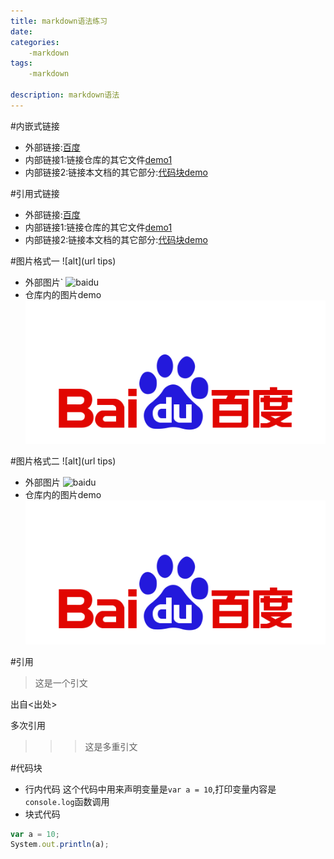 ```yaml
---
title: markdown语法练习
date: 
categories: 
    -markdown
tags: 
    -markdown
    
description: markdown语法
---
```

#内嵌式链接
- 外部链接:[百度](www.baidu.com)  
- 内部链接1:链接仓库的其它文件[demo1](markdown_demo1.md)
- 内部链接2:链接本文档的其它部分:[代码块demo](markdown_demo2.md#代码块)

#引用式链接
- 外部链接:[百度][bieming]
- 内部链接1:链接仓库的其它文件[demo1]
- 内部链接2:链接本文档的其它部分:[代码块demo]


#图片格式一
![alt](url tips)  
- 外部图片`
![baidu](https://www.baidu.com/img/bd_logo1.png "悬停提示")
- 仓库内的图片demo
![](markdown_demo2/bd_logo1.png)

#图片格式二
![alt](url tips)  
- 外部图片
![baidu][baidu_logo]
- 仓库内的图片demo
![][inpng]

#引用
>这是一个引文  

出自<出处>

多次引用
>>> 这是多重引文

#代码块
- 行内代码
这个代码中用来声明变量是`var a = 10`,打印变量内容是`console.log`函数调用
- 块式代码
```javascript
var a = 10;
System.out.println(a);
```

<!--下面是本文档中用到的链接-->
[百度]: http://www.baidu.com
[bieming]: http://www.baidu.com
[demo1]:markdown_demo1.md
[代码块demo]:markdown_demo2.md#代码块
[baidu_logo]: https://www.baidu.com/img/bd_logo1.png
[inpng]:markdown_demo2/bd_logo1.png